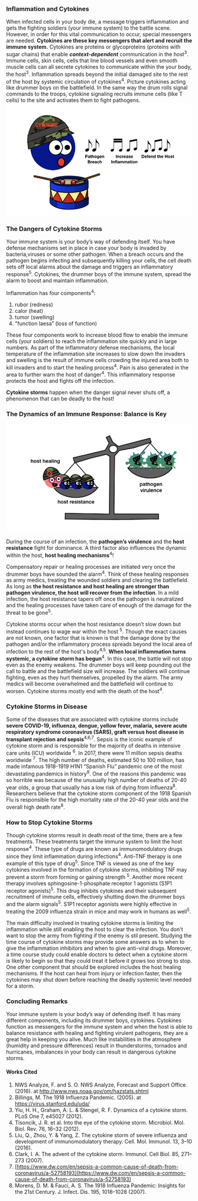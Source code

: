 ﻿


### Inflammation and Cytokines  
  
When infected cells in your body die, a message triggers inflammation and gets the fighting soldiers (your immune system) to the battle scene. However, in order for this vital communication to occur, special messengers are needed. **Cytokines are these key messengers that alert and recruit the immune system.**  Cytokines are proteins or glycoproteins (proteins with sugar chains) that enable ***context-dependent*** communication in the host<sup>3</sup>.   
Immune cells, skin cells, cells that line blood vessels and even smooth muscle cells can all secrete cytokines to communicate within the your body, the host<sup>3</sup>. Inflammation spreads beyond the initial damaged site to the rest of the host by systemic circulation of cytokines<sup>4</sup>. 
Picture cytokines acting like drummer boys on the battlefield. In the same way the drum rolls signal commands to the troops, cytokine signaling recruits immune cells (like T cells) to the site and activates them to fight pathogens.  
![Cytokine Storm](./images/cytokine_stormImagessingle.jpeg)
   

### The Dangers of Cytokine Storms 
Your immune system is your body’s way of defending itself. You have defense mechanisms set in place in case your body is invaded by bacteria,viruses or some other pathogen. When a breach occurs and the pathogen begins infecting and subsequently killing your cells, the cell death sets off local alarms about the damage and triggers an inflammatory response<sup>5</sup>. Cytokines, the drummer boys of the immune system, spread the alarm to boost and maintain inflammation. 

Inflammation has four components<sup>4</sup>: 

 1. rubor (redness)
 2. calor (heat)
 3. tumor (swelling)
 4. "function laesa” (loss of function)

 These four components work to increase blood flow to enable the immune cells (your soldiers) to reach the inflammation site quickly and in large numbers.  As part of the inflammatory defense mechanisms, the local temperature of the inflammation site increases to slow down the invaders and swelling is the result of immune cells crowding the injured area both to kill invaders and to start the healing process<sup>4</sup>.  Pain is also generated in the area to further warn the host of danger<sup>4</sup>. This inflammatory response protects the host and fights off the infection. 

**Cytokine storms** happen when the danger signal never shuts off, a phenomenon that can be deadly to the host! 

### The Dynamics of an Immune Response: Balance is Key 

![Balance of Immune Response](./images/cytokine_stormImagesscale.jpeg)

During the course of an infection, the **pathogen’s virulence** and the **host resistance** fight for dominance. A third factor also influences the dynamic within the host, **host healing mechanisms**<sup>4</sup>! 

Compensatory repair or healing processes are initiated very once the drummer boys have sounded the alarm<sup>4</sup>. Think of these healing responses as army medics, treating the wounded soldiers and clearing the battlefield. As long as **the host resistance and host healing are stronger than pathogen virulence, the host will recover from the infection**. In a mild infection, the host resistance tapers off once the pathogen is neutralized and the healing processes have taken care of enough of the damage for the threat to be gone<sup>5</sup>.  

Cytokine storms occur when the host resistance doesn’t slow down but instead continues to wage war within the host <sup>5</sup>. Though the exact causes are not known, one factor that is known is that the damage done by the pathogen and/or the inflammatory process spreads beyond the local area of infection to the rest of the host's body<sup>4,5</sup>. **When local inflammation turns systemic, a cytokine storm has begun**<sup>4</sup>. In this case, the battle will not stop even as the enemy weakens. The drummer boys will keep pounding out the call to battle and the battlefield size will increase. The soldiers will continue fighting, even as they hurt themselves, propelled by the alarm. The army medics will become overwhelmed and the battlefield will continue to worsen. Cytokine storms mostly end with the death of the host<sup>4</sup>.  
###  Cytokine Storms  in Disease
Some of the diseases that are associated with cytokine storms include **severe COVID-19, influenza, dengue, yellow fever, malaria, severe acute respiratory syndrome coronavirus (SARS), graft versus host disease in transplant rejection and sepsis**<sup>4,6,7</sup>. Sepsis is the iconic example of cytokine storm and is responsible for the majority of deaths in intensive care units (ICU) worldwide <sup>6</sup>.  In 2017, there were 11 million sepsis deaths worldwide <sup>7</sup>. The high number of deaths, estimated 50 to 100 million, has made infamous 1918-1919 H1N1 “Spanish Flu” pandemic one of the most devastating pandemics in history<sup>8</sup>. 
One of the reasons this pandemic was so horrible was because of the unusually high number of deaths of 20-40 year olds, a group that usually has a low risk of dying from influenza<sup>8</sup>. Researchers believe that the cytokine storm component of the 1918 Spanish Flu is responsible for the high mortality rate of the 20-40 year olds and the overall high death rate<sup>8</sup>. 

### How to Stop Cytokine Storms
  
Though cytokine storms result in death most of the time, there are a few treatments. These treatments target the immune system to limit the host response<sup>4</sup>. These type of drugs are known as immunomodulatory drugs since they limit inflammation during infections<sup>4</sup>. Anti-TNF therapy is one example of this type of drug<sup>5</sup>. Since TNF is viewed as one of the key cytokines involved in the formation of cytokine storms, inhibiting TNF may prevent a storm from forming or gaining strength <sup>5</sup>. 
Another more recent therapy involves sphingosine-1-phosphate receptor 1 agonists (S1P1 receptor agonists)<sup>5</sup>. This drug inhibits cytokines and their subsequent recruitment of immune cells, effectively shutting down the drummer boys and the alarm signals<sup>5</sup>. S1P1 receptor agonists were highly effective in treating the 2009 influenza strain in mice and may work in humans as well<sup>5</sup>.  

The main difficulty involved in treating cytokine storms is limiting the inflammation while still enabling the host to clear the infection. You don't want to stop the army from fighting if the enemy is stil present. Studying the time course of cytokine storms may provide some answers as to when to give the inflammation inhibitors and when to give anti-viral drugs. Moreover, a time course study could enable doctors to detect when a cytokine storm is likely to begin so that they could treat it before it grows too strong to stop. One other component that should be explored includes the host healing mechanisms. If the host can heal from injury or infection faster, then the cytokines may shut down before reaching the deadly systemic level needed for a storm.  

### Concluding Remarks  
Your immune system is your body’s way of defending itself. It has many different components, including its drummer boys, cytokines. Cytokines function as messengers for the immune system and when the host is able to balance resistance with healing and fighting virulent pathogens, they are a great help in keeping you alive. Much like instabilities in the atmosphere (humidity and pressure differences) result in thunderstorms, tornados and hurricanes, imbalances in your body can result in dangerous cytokine storms.  
 
 #### Works Cited  
  
1.  NWS Analyze, F. and S. O. NWS Analyze, Forecast and Support Office. (2016). at <http://www.nws.noaa.gov/om/hazstats.shtml>  
2.  Billings, M. The 1918 Influenza Pandemic. (2005). at <https://virus.stanford.edu/uda/>  
3.  Yiu, H. H., Graham, A. L. & Stengel, R. F. Dynamics of a cytokine storm. PLoS One 7, e45027 (2012).  
4.  Tisoncik, J. R. et al. Into the eye of the cytokine storm. Microbiol. Mol. Biol. Rev. 76, 16–32 (2012).  
5.  Liu, Q., Zhou, Y. & Yang, Z. The cytokine storm of severe influenza and development of immunomodulatory therapy. Cell. Mol. Immunol. 13, 3–10 (2016).  
6.  Clark, I. A. The advent of the cytokine storm. Immunol. Cell Biol. 85, 271–273 (2007).  
7. [https://www.dw.com/en/sepsis-a-common-cause-of-death-from-coronavirus/a-52758193](https://www.dw.com/en/sepsis-a-common-cause-of-death-from-coronavirus/a-52758193)
8.  Morens, D. M. & Fauci, A. S. The 1918 Influenza Pandemic: Insights for the 21st Century. J. Infect. Dis. 195, 1018–1028 (2007).
